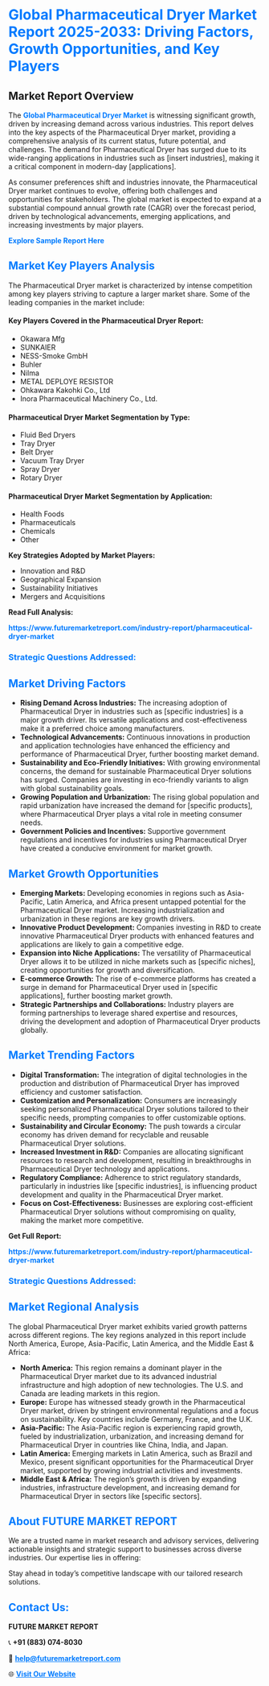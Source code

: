 <h1 style="color: #007BFF;">Global Pharmaceutical Dryer Market Report 2025-2033: Driving Factors, Growth Opportunities, and Key Players</h1>

<section id="overview">
<h2>Market Report Overview</h2>
<p>The <a href="https://www.futuremarketreport.com/industry-report/pharmaceutical-dryer-market" style="color: #007BFF; text-decoration: none;"><strong>Global Pharmaceutical Dryer Market</strong></a> is witnessing significant growth, driven by increasing demand across various industries. This report delves into the key aspects of the Pharmaceutical Dryer market, providing a comprehensive analysis of its current status, future potential, and challenges. The demand for Pharmaceutical Dryer has surged due to its wide-ranging applications in industries such as [insert industries], making it a critical component in modern-day [applications].</p>
<p>As consumer preferences shift and industries innovate, the Pharmaceutical Dryer market continues to evolve, offering both challenges and opportunities for stakeholders. The global market is expected to expand at a substantial compound annual growth rate (CAGR) over the forecast period, driven by technological advancements, emerging applications, and increasing investments by major players.</p>
</section>

<section id="overview">
<p><a href="https://www.futuremarketreport.com/request-sample/reportId=87035" style="color: #007BFF; text-decoration: none;"><strong>Explore Sample Report Here</strong></a></p>
</section>

<section id="key-players">
<h2 style="color: #007BFF;">Market Key Players Analysis</h2>
<p>The Pharmaceutical Dryer market is characterized by intense competition among key players striving to capture a larger market share. Some of the leading companies in the market include:</p>
<h4>Key Players Covered in the Pharmaceutical Dryer Report:</h4>
<ul><li>Okawara Mfg</li><li>SUNKAIER</li><li>NESS-Smoke GmbH</li><li>Buhler</li><li>Nilma</li><li>METAL DEPLOYE RESISTOR</li><li>Ohkawara Kakohki Co., Ltd</li><li>Inora Pharmaceutical Machinery Co., Ltd.</li></ul>
<h4>Pharmaceutical Dryer Market Segmentation by Type:</h4>
<ul><li>Fluid Bed Dryers</li><li>Tray Dryer</li><li>Belt Dryer</li><li>Vacuum Tray Dryer</li><li>Spray Dryer</li><li>Rotary Dryer</li></ul>

<h4>Pharmaceutical Dryer Market Segmentation by Application:</h4>
<ul><li>Health Foods</li><li>Pharmaceuticals</li><li>Chemicals</li><li>Other</li></ul>
<p><strong>Key Strategies Adopted by Market Players:</strong></p>
<ul>
<li>Innovation and R&D</li>
<li>Geographical Expansion</li>
<li>Sustainability Initiatives</li>
<li>Mergers and Acquisitions</li>
</ul>
</section>

<section>
<p><strong>Read Full Analysis: </strong></p><a href="https://www.futuremarketreport.com/industry-report/pharmaceutical-dryer-market" style="color: #007BFF; text-decoration: none;"><strong>https://www.futuremarketreport.com/industry-report/pharmaceutical-dryer-market</strong></a>
<h3 style="color: #007BFF;">Strategic Questions Addressed:</h3>
</section>

<section id="driving-factors">
<h2 style="color: #007BFF;">Market Driving Factors</h2>
<ul>
<li><strong>Rising Demand Across Industries:</strong> The increasing adoption of Pharmaceutical Dryer in industries such as [specific industries] is a major growth driver. Its versatile applications and cost-effectiveness make it a preferred choice among manufacturers.</li>
<li><strong>Technological Advancements:</strong> Continuous innovations in production and application technologies have enhanced the efficiency and performance of Pharmaceutical Dryer, further boosting market demand.</li>
<li><strong>Sustainability and Eco-Friendly Initiatives:</strong> With growing environmental concerns, the demand for sustainable Pharmaceutical Dryer solutions has surged. Companies are investing in eco-friendly variants to align with global sustainability goals.</li>
<li><strong>Growing Population and Urbanization:</strong> The rising global population and rapid urbanization have increased the demand for [specific products], where Pharmaceutical Dryer plays a vital role in meeting consumer needs.</li>
<li><strong>Government Policies and Incentives:</strong> Supportive government regulations and incentives for industries using Pharmaceutical Dryer have created a conducive environment for market growth.</li>
</ul>
</section>

<section id="growth-opportunities">
<h2 style="color: #007BFF;">Market Growth Opportunities</h2>
<ul>
<li><strong>Emerging Markets:</strong> Developing economies in regions such as Asia-Pacific, Latin America, and Africa present untapped potential for the Pharmaceutical Dryer market. Increasing industrialization and urbanization in these regions are key growth drivers.</li>
<li><strong>Innovative Product Development:</strong> Companies investing in R&D to create innovative Pharmaceutical Dryer products with enhanced features and applications are likely to gain a competitive edge.</li>
<li><strong>Expansion into Niche Applications:</strong> The versatility of Pharmaceutical Dryer allows it to be utilized in niche markets such as [specific niches], creating opportunities for growth and diversification.</li>
<li><strong>E-commerce Growth:</strong> The rise of e-commerce platforms has created a surge in demand for Pharmaceutical Dryer used in [specific applications], further boosting market growth.</li>
<li><strong>Strategic Partnerships and Collaborations:</strong> Industry players are forming partnerships to leverage shared expertise and resources, driving the development and adoption of Pharmaceutical Dryer products globally.</li>
</ul>
</section>

<section id="trending-factors">
<h2 style="color: #007BFF;">Market Trending Factors</h2>
<ul>
<li><strong>Digital Transformation:</strong> The integration of digital technologies in the production and distribution of Pharmaceutical Dryer has improved efficiency and customer satisfaction.</li>
<li><strong>Customization and Personalization:</strong> Consumers are increasingly seeking personalized Pharmaceutical Dryer solutions tailored to their specific needs, prompting companies to offer customizable options.</li>
<li><strong>Sustainability and Circular Economy:</strong> The push towards a circular economy has driven demand for recyclable and reusable Pharmaceutical Dryer solutions.</li>
<li><strong>Increased Investment in R&D:</strong> Companies are allocating significant resources to research and development, resulting in breakthroughs in Pharmaceutical Dryer technology and applications.</li>
<li><strong>Regulatory Compliance:</strong> Adherence to strict regulatory standards, particularly in industries like [specific industries], is influencing product development and quality in the Pharmaceutical Dryer market.</li>
<li><strong>Focus on Cost-Effectiveness:</strong> Businesses are exploring cost-efficient Pharmaceutical Dryer solutions without compromising on quality, making the market more competitive.</li>
</ul>
</section>

<section>
<p><strong>Get Full Report: </strong></p><a href="https://www.futuremarketreport.com/industry-report/pharmaceutical-dryer-market" style="color: #007BFF; text-decoration: none;"><strong>https://www.futuremarketreport.com/industry-report/pharmaceutical-dryer-market</strong></a>
<h3 style="color: #007BFF;">Strategic Questions Addressed:</h3>
</section>


<section id="regional-analysis">
<h2 style="color: #007BFF;">Market Regional Analysis</h2>
<p>The global Pharmaceutical Dryer market exhibits varied growth patterns across different regions. The key regions analyzed in this report include North America, Europe, Asia-Pacific, Latin America, and the Middle East & Africa:</p>
<ul>
<li><strong>North America:</strong> This region remains a dominant player in the Pharmaceutical Dryer market due to its advanced industrial infrastructure and high adoption of new technologies. The U.S. and Canada are leading markets in this region.</li>
<li><strong>Europe:</strong> Europe has witnessed steady growth in the Pharmaceutical Dryer market, driven by stringent environmental regulations and a focus on sustainability. Key countries include Germany, France, and the U.K.</li>
<li><strong>Asia-Pacific:</strong> The Asia-Pacific region is experiencing rapid growth, fueled by industrialization, urbanization, and increasing demand for Pharmaceutical Dryer in countries like China, India, and Japan.</li>
<li><strong>Latin America:</strong> Emerging markets in Latin America, such as Brazil and Mexico, present significant opportunities for the Pharmaceutical Dryer market, supported by growing industrial activities and investments.</li>
<li><strong>Middle East & Africa:</strong> The region’s growth is driven by expanding industries, infrastructure development, and increasing demand for Pharmaceutical Dryer in sectors like [specific sectors].</li>
</ul>
</section>

<footer>
<h2 style="color: #007BFF;">About FUTURE MARKET REPORT</h2>
<p>We are a trusted name in market research and advisory services, delivering actionable insights and strategic support to businesses across diverse industries. Our expertise lies in offering:</p>

<p>Stay ahead in today’s competitive landscape with our tailored research solutions.</p>

<h2 style="color: #007BFF;">Contact Us:</h2>
<p><strong>FUTURE MARKET REPORT</strong></p>
<p>📞 <strong>+91 (883) 074-8030</strong></p>
<p>📧 <strong><a href="mailto:help@futuremarketreport.com" style="color: #007BFF;">help@futuremarketreport.com</a></strong></p>
<p>🌐 <strong><a href="https://www.futuremarketreport.com/" style="color: #007BFF;">Visit Our Website</a></strong></p>
</footer>